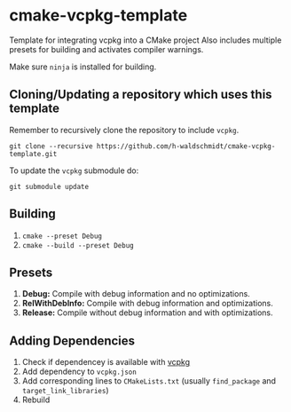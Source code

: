 # cmake-vcpkg-template
Template for integrating vcpkg into a CMake project
Also includes multiple presets for building and activates compiler warnings.

Make sure `ninja` is installed for building.

## Cloning/Updating a repository which uses this template

Remember to recursively clone the repository to include `vcpkg`.
```
git clone --recursive https://github.com/h-waldschmidt/cmake-vcpkg-template.git
```
To update the `vcpkg` submodule do:
```
git submodule update
```
## Building

1. `cmake --preset Debug`
2. `cmake --build --preset Debug`

## Presets

1. **Debug:** Compile with debug information and no optimizations.
2. **RelWithDebInfo:** Compile with debug information and optimizations.
3. **Release:** Compile without debug information and with optimizations.

## Adding Dependencies

1. Check if dependencey is available with [vcpkg](https://vcpkg.io/en/packages)
2. Add dependency to `vcpkg.json`
3. Add corresponding lines to `CMakeLists.txt` (usually `find_package` and `target_link_libraries`)
4. Rebuild